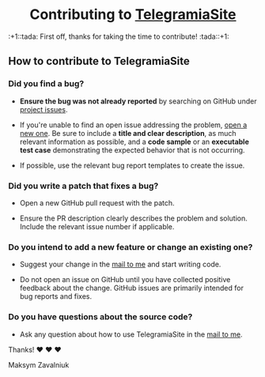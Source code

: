 <h1 align="center">
    Contributing to <a href="https://github.com/mezgoodle/TelegramiaSite">TelegramiaSite</a>
</h1>
:+1::tada: First off, thanks for taking the time to contribute! :tada::+1:

## How to contribute to TelegramiaSite

### **Did you find a bug?**

* **Ensure the bug was not already reported** by searching on GitHub
  under [project issues](https://github.com/mezgoodle/TelegramiaSite/issues).

* If you're unable to find an open issue addressing the
  problem, [open a new one](https://github.com/mezgoodle/TelegramiaSite/issues/new). Be sure to include a **title and clear
  description**, as much relevant information as possible, and a **code sample** or an **executable test case**
  demonstrating the expected behavior that is not occurring.

* If possible, use the relevant bug report templates to create the issue.

### **Did you write a patch that fixes a bug?**

* Open a new GitHub pull request with the patch.

* Ensure the PR description clearly describes the problem and solution. Include the relevant issue number if applicable.

### **Do you intend to add a new feature or change an existing one?**

* Suggest your change in the [mail to me](mailto:mezgoodle@gmail.com) and start writing code.

* Do not open an issue on GitHub until you have collected positive feedback about the change. GitHub issues are
  primarily intended for bug reports and fixes.

### **Do you have questions about the source code?**

* Ask any question about how to use TelegramiaSite in
  the [mail to me](mailto:mezgoodle@gmail.com).

Thanks! :heart: :heart: :heart:

Maksym Zavalniuk

